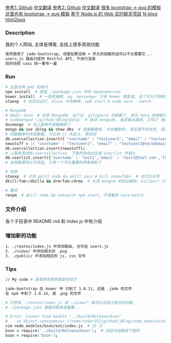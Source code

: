 [参考1: Github](https://github.com/cwbuecheler/node-tutorial-for-frontend-devs)
[中文翻译](http://www.jianshu.com/p/3b045636bcec)
[参考2: Github](https://github.com/cwbuecheler/node-tutorial-2-restful-app)
[中文翻译](http://www.jianshu.com/p/8a90687576f9)
[很多 bootstrap -> pug 的模板](http://rajasegar.github.io/JADE-Bootstrap/getting-started.html)
[这里也有 bootstrap -> pug 模板](https://bootstrap3-jade-node-express-grunt.azurewebsites.net/)
[基于 Node.js 的 Web 实时聊天项目](http://www.maiziedu.com/course/597/)
[N-blog](https://github.com/nswbmw/N-blog)
[html2pug](https://github.com/aaronpowell/html2jade-website)
### Description
我的个人网站, 主体是博客, 会挂上很多其他功能
``` zsh
虽然使用了 jade-bootstrap, 但是如果没用 + 开头的函数的话可以不太需要它...
users.js 路由只提供 Restful API, 不进行渲染
找时间把 sass 统一重写一遍
```
### Run
``` zsh
# 这是没用 pm2 的情况
npm install  # 安装 ./package.json 中的 dependencies
bower install  # 一些前端库, eg. messenger 只有 bower 能安装, 这个可以不用执行, 默认用的都是 cdnjs.com
staexp  # 在后台运行, alias 中有解释, npm start & node-sass --watch

# MongoDB
# mkdir data  # 存放 MongoDB, 这个在 .gitignore 中屏蔽了, 其实 data 放哪都没关系的...
# sudomongod ~/github/jBlog/data/  # 启动 mongodb, 指定输出路径, 27017 端口, 具体命令参见 alias
docmongo  # 将上面两步直接换掉了
mongo && use jblog && show dbs  # 连接数据库, 并创建新的, 其实是不存在的, 因为没有数据
# 向数据库中添加数据, 可以用 [] 先定义, 再添加
db.usercollection.insert({ "username" : "testuser1", "email" : "testuser1@testdomain.com" })
newstuff = [{ "username" : "testuser2", "email" : "testuser2@testdomain.com" }, { "username" : "testuser3", "email" : "testuser3@testdomain.com" }]
db.usercollection.insert(newstuff);
# 上面是添加到 usercollection, 下面的会自动生成 userlist 并插入
db.userlist.insert({'username' : 'test1','email' : 'test1@test.com','fullname' : 'Bob Smith','age' : 27,'location' : 'San Francisco','gender' : 'Male'})
# 这些数据可以不添加, 只有一个不太重要的界面用到了

# 结束
stoexp  # 关闭 pkill node && pkill sass # kill node<Tab>  # 也可以关闭
dkill<Tab>/dkilla && drm<Tab>/drma  # 关闭 mongod 的后台服务; killport 27017 是针对本地的服务

# 重启
renpm  # qkill node && nohupzsh npm start, 不用重启 sass-watch
```
### 文件介绍
各个子目录中 README.md 和 index.js 中有介绍
### 增加新的功能
``` zsh
1. ./routes/index.js 中添加路由, 也可在 users.js
2. ./views/ 中添加相关的 .pug
3. ./public/ 中添加相应的 js, css 文件
```
### Tips
``` zsh
// My code # 是我修改原来框架的地方

jade-bootstrap 在 bower 中 只到了 1.0.11, 还是 .jade 的文件
在 npm 中到了 1.0.14, 是 .pug 的文件

# 只修改 ./routes/index.js 和 ./view/* 就可以完成大部分的功能
# ./package.json 里面的版本很重要...

# Error: Cannot find module '../build/Release/bson'
#    at Object.<anonymous> (/home/coder352/github/jBlog/node_modules/bson/ext/index.js:15:10)
vim node_modules/bson/ext/index.js  # 15 行
bson = require('../build/Release/bson');  # 将这句话换成下面的
bson = require('bson');
```
